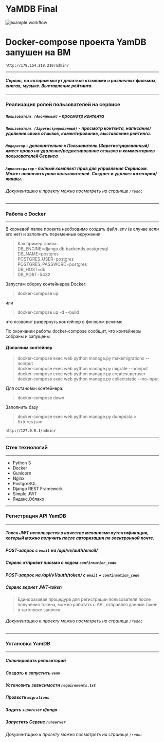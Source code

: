 # YaMDB Final


![example workflow](https://github.com/mutedop/yamdb_final/actions/workflows/yamdb_workflow.yml/badge.svg)



# Docker-compose проекта YamDB запушен на ВМ
```http://178.154.218.210/admin/```

_________________________
#### _Сервис, на котором могут делиться отзывами о различных фильмах, книгах, музыке. Выставление рейтинга._
_________________________
### Реализация ролей пользователей на сервисе
##### ```Пользователь (Анонимный)``` - просмотр контента
##### ```Пользователь (Зарегистрированный)``` - просмотр контента, написание/удаление своих отзывов, коментирование, выставление рейтинга.
##### ```Модератор``` - дополнительно к Пользователь (Зарегистрированный) имеет право на удаление/редактирование отзывов и комментариев пользователей Сервиса
##### ```Администратор``` - полный комплект прав для управления Сервисом. Может назначать роли пользователей. Создает и удаляет категории/жанры.
###### Документацию к проекту можно посмотреть на странице ```/redoc```

_________________________

### Работа с Docker
_________________________

В корневой папке проекта необходимо создать файл .env (в случае если его нет) и заполнить переменные окружения:
> Как пример файла:\
> DB_ENGINE=django.db.backends.postgresql\
> DB_NAME=postgres\
> POSTGRES_USER=postgres\
> POSTGRES_PASSWORD=postgres\
> DB_HOST=db\
> DB_PORT=5432

Запустим сборку контейнеров Docker:
> docker-compose up

или

> docker-compose up -d --build

что позволит развернуть контейнер в фоновом режиме

По окончании работы docker-compose сообщит, что контейнеры собраны и запущены

#### Дополним контейнер

> docker-compose exec web python manage.py makemigrations --noinput\
> docker-compose exec web python manage.py migrate --noinput\
> docker-compose exec web python manage.py createsuperuser\
> docker-compose exec web python manage.py collectstatic --no-input

Для остановки контейнера:

> docker-compose down

Заполнить базу

> docker-compose exec web python manage.py dumpdata > fixtures.json

```http://127.0.0.1/admin/```

__________________________
### Стек технологий
__________________________

- Python 3
- Docker
- Gunicorn
- Nginx
- PostgreSQL
- Django REST Framework
- Simple JWT
- Яндекс.Облако

_________________________

### Регистрация API YamDB
_________________________

##### Токен JWT используется в качестве механизма аутентификации, который можно получить после авторизации по электронной почте.
##### POST-запрос с ```email``` на /api/ve/auth/email/
##### Сервис отправит письмо с кодом ```confirmation_code```
##### POST-запрос на /api/v1/auth/token/ с ```email``` + ```confirmation_code```
##### Сервис вернет JWT-token
> Единоразовая процедура для регистрации пользователя
> после получения токена, можно работать с API, отправляя данный токен в заголовке запроса.
###### Документацию к проекту можно посмотреть на странице ```/redoc```
_________________________

### Установка YamDB
_________________________

##### Склонировать репозиторий
##### Создать и запустить ```venv```
##### Установить зависимости ```requirements.txt```
##### Провести ```migrations```
##### Задать ```superuser``` django
##### Запустить Сервис ```runserver```
###### Документацию к проекту можно посмотреть на странице ```/redoc```
